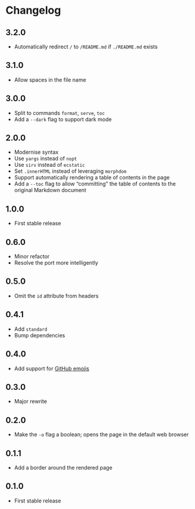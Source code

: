 # Changelog

## 3.2.0

- Automatically redirect `/` to `/README.md` if `./README.md` exists

## 3.1.0

- Allow spaces in the file name

## 3.0.0

- Split to commands `format`, `serve`, `toc`
- Add a `--dark` flag to support dark mode

## 2.0.0

- Modernise syntax
- Use `yargs` instead of `nopt`
- Use `sirv` instead of `ecstatic`
- Set `.innerHTML` instead of leveraging `morphdom`
- Support automatically rendering a table of contents in the page
- Add a `--toc` flag to allow “committing” the table of contents to the original Markdown document

## 1.0.0

- First stable release

## 0.6.0

- Minor refactor
- Resolve the port more intelligently

## 0.5.0

- Omit the `id` attribute from headers

## 0.4.1

- Add `standard`
- Bump dependencies

## 0.4.0

- Add support for [GitHub emojis](https://github.com/muan/emojilib)

## 0.3.0

- Major rewrite

## 0.2.0

- Make the `-o` flag a boolean; opens the page in the default web browser

## 0.1.1

- Add a border around the rendered page

## 0.1.0

- First stable release
